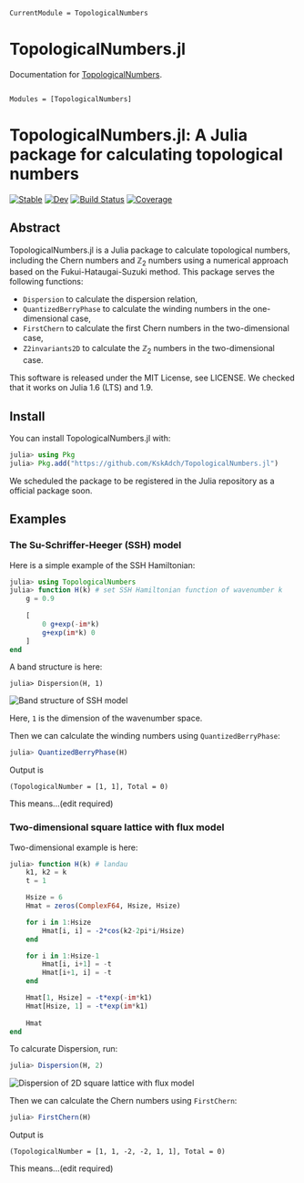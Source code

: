 ```@meta
CurrentModule = TopologicalNumbers
```

# TopologicalNumbers.jl

Documentation for [TopologicalNumbers](https://github.com/KskAdch/TopologicalNumbers.jl).

```@index
```

```@autodocs
Modules = [TopologicalNumbers]
```



# TopologicalNumbers.jl: A Julia package for calculating topological numbers

[![Stable](https://img.shields.io/badge/docs-stable-blue.svg)](https://KskAdch.github.io/TopologicalNumbers.jl/stable/)
[![Dev](https://img.shields.io/badge/docs-dev-blue.svg)](https://KskAdch.github.io/TopologicalNumbers.jl/dev/)
[![Build Status](https://github.com/KskAdch/TopologicalNumbers.jl/actions/workflows/CI.yml/badge.svg?branch=main)](https://github.com/KskAdch/TopologicalNumbers.jl/actions/workflows/CI.yml?query=branch%3Amain)
[![Coverage](https://codecov.io/gh/KskAdch/TopologicalNumbers.jl/branch/main/graph/badge.svg)](https://codecov.io/gh/KskAdch/TopologicalNumbers.jl)

## Abstract

TopologicalNumbers.jl is a Julia package to calculate topological numbers, including the Chern numbers and $\mathbb{Z}_2$ numbers using a numerical approach based on the Fukui-Hataugai-Suzuki method.
This package serves the following functions:

- `Dispersion` to calculate the dispersion relation,
- `QuantizedBerryPhase` to calculate the winding numbers in the one-dimensional case,
- `FirstChern` to calculate the first Chern numbers in the two-dimensional case,
- `Z2invariants2D` to calculate the $\mathbb{Z}_2$ numbers in the two-dimensional case.


This software is released under the MIT License, see LICENSE.
We checked that it works on Julia 1.6 (LTS) and 1.9.


## Install

You can install TopologicalNumbers.jl with:

```julia
julia> using Pkg
julia> Pkg.add("https://github.com/KskAdch/TopologicalNumbers.jl")
```

We scheduled the package to be registered in the Julia repository as a official package soon.


## Examples

### The Su-Schriffer-Heeger (SSH) model

Here is a simple example of the SSH Hamiltonian:

```julia
julia> using TopologicalNumbers
julia> function H(k) # set SSH Hamiltonian function of wavenumber k
    g = 0.9
    
    [
        0 g+exp(-im*k)
        g+exp(im*k) 0
    ]
end
```

A band structure is here:
```
julia> Dispersion(H, 1)
```

![Band structure of SSH model](https://github.com/KskAdch/TopologicalNumbers.jl/assets/139110206/18161b55-8b51-4ed0-bb57-9314b4b82e55)

Here, `1` is the dimension of the wavenumber space.

Then we can calculate the winding numbers using `QuantizedBerryPhase`:

```julia
julia> QuantizedBerryPhase(H)
```

Output is 

```
(TopologicalNumber = [1, 1], Total = 0)
```

This means...(edit required)


### Two-dimensional square lattice with flux model

Two-dimensional example is here:

```julia
julia> function H(k) # landau
    k1, k2 = k
    t = 1

    Hsize = 6
    Hmat = zeros(ComplexF64, Hsize, Hsize)

    for i in 1:Hsize
        Hmat[i, i] = -2*cos(k2-2pi*i/Hsize)
    end

    for i in 1:Hsize-1
        Hmat[i, i+1] = -t
        Hmat[i+1, i] = -t
    end

    Hmat[1, Hsize] = -t*exp(-im*k1)
    Hmat[Hsize, 1] = -t*exp(im*k1)
    
    Hmat
end
```

To calcurate Dispersion, run:

```julia
julia> Dispersion(H, 2)
```

![Dispersion of 2D square lattice with flux model](https://github.com/KskAdch/TopologicalNumbers.jl/assets/139110206/aab6fa5c-e10a-4ad5-bf6f-bad31e217d5c)


Then we can calculate the Chern numbers using `FirstChern`:

```julia
julia> FirstChern(H)
```

Output is 

```
(TopologicalNumber = [1, 1, -2, -2, 1, 1], Total = 0)
```

This means...(edit required)
